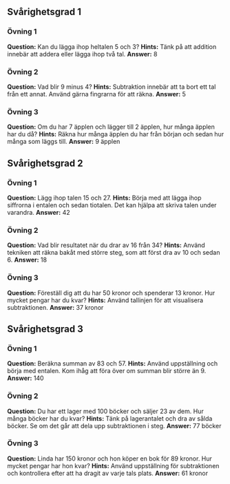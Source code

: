 ## Svårighetsgrad 1

### Övning 1
**Question:** Kan du lägga ihop heltalen 5 och 3?
**Hints:** Tänk på att addition innebär att addera eller lägga ihop två tal. 
**Answer:** 8

### Övning 2
**Question:** Vad blir 9 minus 4?
**Hints:** Subtraktion innebär att ta bort ett tal från ett annat. Använd gärna fingrarna för att räkna.
**Answer:** 5

### Övning 3
**Question:** Om du har 7 äpplen och lägger till 2 äpplen, hur många äpplen har du då?
**Hints:** Räkna hur många äpplen du har från början och sedan hur många som läggs till.
**Answer:** 9 äpplen

## Svårighetsgrad 2

### Övning 1
**Question:** Lägg ihop talen 15 och 27.
**Hints:** Börja med att lägga ihop siffrorna i entalen och sedan tiotalen. Det kan hjälpa att skriva talen under varandra.
**Answer:** 42

### Övning 2
**Question:** Vad blir resultatet när du drar av 16 från 34?
**Hints:** Använd tekniken att räkna bakåt med större steg, som att först dra av 10 och sedan 6.
**Answer:** 18

### Övning 3
**Question:** Föreställ dig att du har 50 kronor och spenderar 13 kronor. Hur mycket pengar har du kvar?
**Hints:** Använd tallinjen för att visualisera subtraktionen.
**Answer:** 37 kronor

## Svårighetsgrad 3

### Övning 1
**Question:** Beräkna summan av 83 och 57.
**Hints:** Använd uppställning och börja med entalen. Kom ihåg att föra över om summan blir större än 9.
**Answer:** 140

### Övning 2
**Question:** Du har ett lager med 100 böcker och säljer 23 av dem. Hur många böcker har du kvar?
**Hints:** Tänk på lagerantalet och dra av sålda böcker. Se om det går att dela upp subtraktionen i steg.
**Answer:** 77 böcker

### Övning 3
**Question:** Linda har 150 kronor och hon köper en bok för 89 kronor. Hur mycket pengar har hon kvar?
**Hints:** Använd uppställning för subtraktionen och kontrollera efter att ha dragit av varje tals plats.
**Answer:** 61 kronor